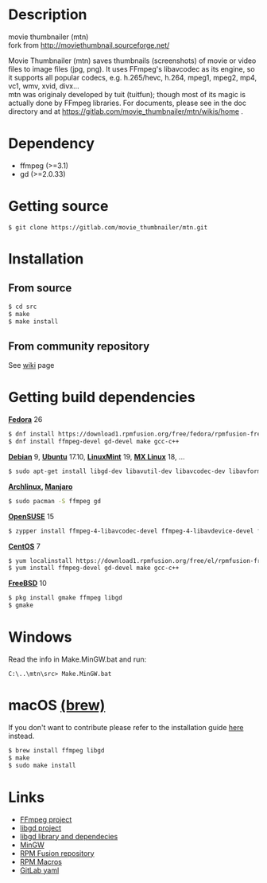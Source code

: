 Description
===========
movie thumbnailer (mtn)  
fork from http://moviethumbnail.sourceforge.net/  

Movie Thumbnailer (mtn) saves thumbnails (screenshots) of movie or video files to image files (jpg, png).
It uses FFmpeg's libavcodec as its engine, so it supports all popular codecs, e.g. h.265/hevc, h.264, mpeg1, mpeg2, mp4, vc1, wmv, xvid, divx...     
mtn was originaly developed by tuit (tuitfun); though most of its magic is actually done
by FFmpeg libraries. For documents, please see in the doc directory and at
https://gitlab.com/movie_thumbnailer/mtn/wikis/home .


Dependency
==========
 - ffmpeg   (>=3.1)
 - gd       (>=2.0.33)

Getting source
==============
```
$ git clone https://gitlab.com/movie_thumbnailer/mtn.git
```

Installation
============

From source
-----------
```sh
$ cd src
$ make
$ make install

```

From community repository
-----------

See [wiki](https://gitlab.com/movie_thumbnailer/mtn/wikis/home#install-from-community-repository) page

Getting build dependencies
==========================

**[Fedora](https://getfedora.org/)** 26
```sh
$ dnf install https://download1.rpmfusion.org/free/fedora/rpmfusion-free-release-$(rpm -E %fedora).noarch.rpm
$ dnf install ffmpeg-devel gd-devel make gcc-c++  
```

**[Debian](https://www.debian.org/)** 9, **[Ubuntu](https://www.ubuntu.com/)** 17.10, **[LinuxMint](https://linuxmint.com)** 19, **[MX Linux](https://mxlinux.org/)** 18, ...  
```sh
$ sudo apt-get install libgd-dev libavutil-dev libavcodec-dev libavformat-dev libswscale-dev make  
```

**[Archlinux](https://www.archlinux.org/), [Manjaro](https://manjaro.org/)**  
```sh
$ sudo pacman -S ffmpeg gd
```

**[OpenSUSE](http://opensuse.org/)** 15  
```sh
$ zypper install ffmpeg-4-libavcodec-devel ffmpeg-4-libavdevice-devel ffmpeg-4-libavformat-devel ffmpeg-4-libswscale-devel gd-devel freetype2-devel libjpeg62-devel make gcc 
```

**[CentOS](https://centos.org/)** 7  
```sh
$ yum localinstall https://download1.rpmfusion.org/free/el/rpmfusion-free-release-7.noarch.rpm    
$ yum install ffmpeg-devel gd-devel make gcc-c++    
```

**[FreeBSD](https://www.freebsd.org/)** 10  
```sh
$ pkg install gmake ffmpeg libgd
$ gmake
```

Windows
=======
Read the info in Make.MinGW.bat and run:

```
C:\..\mtn\src> Make.MinGW.bat
```

macOS [(brew)](https://brew.sh/)
=====


If you don't want to contribute please refer to the installation guide
[here](https://gitlab.com/movie_thumbnailer/mtn/wikis/home#macos-homebrew)
instead.

```sh
$ brew install ffmpeg libgd
$ make
$ sudo make install
```

Links
=====
 * [FFmpeg project](http://www.ffmpeg.org)
 * [libgd project](https://libgd.github.io)
 * [libgd library and dependecies](http://gnuwin32.sourceforge.net/packages/gd.htm)
 * [MinGW](http://www.mingw.org/)
 * [RPM Fusion repository](https://rpmfusion.org/)
 * [RPM Macros](https://docs.fedoraproject.org/en-US/packaging-guidelines/RPMMacros/)
 * [GitLab yaml](https://docs.gitlab.com/ee/ci/yaml/README.html)
